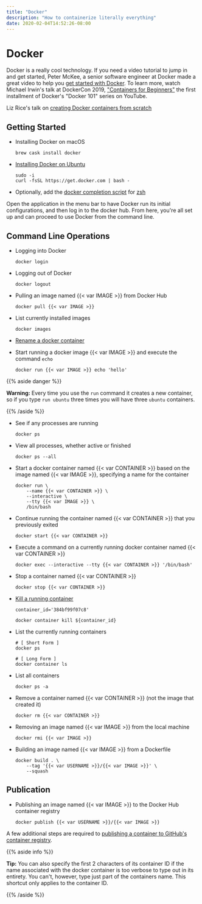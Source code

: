 ```yaml
---
title: "Docker"
description: "How to containerize literally everything"
date: 2020-02-04T14:52:26-08:00
---
```


# Docker

Docker is a really cool technology. If you need a video tutorial to jump in and
get started, Peter McKee, a senior software engineer at Docker made a great
video to help you
[get started with Docker](https://youtu.be/iqqDU2crIEQ). To learn more, watch
Michael Irwin's talk at DockerCon 2019,
["Containers for Beginners"](https://www.youtube.com/watch?v=6gJs0F8V3tM&list=PLkA60AVN3hh8hNjc0fQ5_uJYIrS7s1JLW)
the first installment of Docker's "Docker 101" series on YouTube.

Liz Rice's talk on [creating Docker containers from scratch](https://youtu.be/8fi7uSYlOdc)

## Getting Started

* Installing Docker on macOS

    ```shell script
    brew cask install docker
    ```

* [Installing Docker on Ubuntu](https://docs.docker.com/engine/install/ubuntu/)

    ```shell script
    sudo -i
    curl -fsSL https://get.docker.com | bash -
    ```

* Optionally, add the [docker completion script] for [zsh][zsh completion]

Open the application in the menu bar to have Docker run its initial configurations, and then log in to the docker hub. From here, you're all set up and can proceed to use Docker from the command line.

## Command Line Operations

* Logging into Docker

    ```shell script
    docker login
    ```

* Logging out of Docker

    ```shell script
    docker logout
    ```

* Pulling an image named {{< var IMAGE >}} from Docker Hub

    ```shell script
    docker pull {{< var IMAGE >}}
    ```

* List currently installed images

    ```shell script
    docker images
    ```

* [Rename a docker container](https://docs.docker.com/engine/reference/commandline/container_rename/)

* Start running a docker image {{< var IMAGE >}} and execute the command `echo`

    ```shell script
    docker run {{< var IMAGE >}} echo 'hello'
    ```

{{% aside danger %}}

**Warning:** Every time you use the `run` command it creates a new container, so if you type `run ubuntu` three times you will have three `ubuntu` containers.

{{% /aside %}}

* See if any processes are running

    ```shell script
    docker ps
    ```

* View all processes, whether active or finished

    ```shell script
    docker ps --all
    ```

* Start a docker container named {{< var CONTAINER >}} based on the image named {{< var IMAGE >}}, specifying a name for the container

    ```shell script
    docker run \
        --name {{< var CONTAINER >}} \
        --interactive \
        --tty {{< var IMAGE >}} \
        /bin/bash
    ```

* Continue running the container named {{< var CONTAINER >}} that you previously exited

    ```shell script
    docker start {{< var CONTAINER >}}
    ```

* Execute a command on a currently running docker container named {{< var CONTAINER >}}

    ```shell script
    docker exec --interactive --tty {{< var CONTAINER >}} '/bin/bash'
    ```

* Stop a container named {{< var CONTAINER >}}

    ```shell script
    docker stop {{< var CONTAINER >}}
    ```

* [Kill a running container](https://docs.docker.com/engine/reference/commandline/container_kill/)

    ```shell script
    container_id='384bf99f07c8'

    docker container kill ${container_id}
    ```

* List the currently running containers

    ```shell script
    # [ Short Form ]
    docker ps

    # [ Long Form ]
    docker container ls
    ```

* List all containers

    ```shell script
    docker ps -a
    ```

* Remove a container named {{< var CONTAINER >}} (not the image that created it)

    ```shell script
    docker rm {{< var CONTAINER >}}
    ```

* Removing an image named {{< var IMAGE >}} from the local machine

    ```shell script
    docker rmi {{< var IMAGE >}}
    ```

* Building an image named {{< var IMAGE >}} from a Dockerfile

    ```shell script
    docker build . \
        --tag '{{< var USERNAME >}}/{{< var IMAGE >}}' \
        --squash
    ```

## Publication

* Publishing an image named {{< var IMAGE >}} to the Docker Hub container registry

    ```shell script
    docker publish {{< var USERNAME >}}/{{< var IMAGE >}}
    ```

A few additional steps are required to [publishing a container to GitHub's container registry](https://docs.github.com/en/packages/guides/connecting-a-repository-to-a-container-image#connecting-a-repository-to-a-container-image-on-the-command-line).

{{% aside info %}}

**Tip:** You can also specify the first 2 characters of its container ID if the name associated with the docker container is too verbose to type out in its entirety. You can't, however, type just part of the containers name. This shortcut only applies to the container ID.

{{% /aside %}}

[zsh completion]: https://zsh.fyi/completion-system.html#completion-system
[docker completion script]: https://github.com/docker/cli/blob/master/contrib/completion/zsh/_docker


